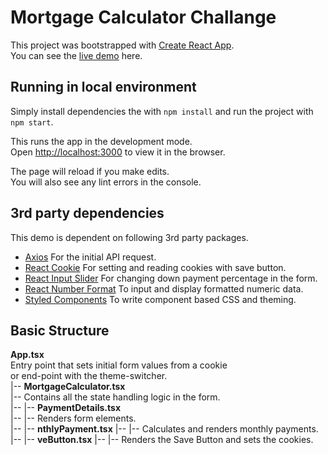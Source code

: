 # Mortgage Calculator Challange

This project was bootstrapped with [Create React App](https://github.com/facebook/create-react-app).\
You can see the [live demo](https://ebuyuran.github.io/mortgage-calculator/) here.

## Running in local environment

Simply install dependencies the with `npm install` and run the project with `npm start`.

This runs the app in the development mode.\
Open [http://localhost:3000](http://localhost:3000) to view it in the browser.

The page will reload if you make edits.\
You will also see any lint errors in the console.

## 3rd party dependencies

This demo is dependent on following 3rd party packages.

* [Axios](https://www.npmjs.com/package/axios)
For the initial API request.
* [React Cookie](https://www.npmjs.com/package/react-cookie)
For setting and reading cookies with save button.
* [React Input Slider](https://www.npmjs.com/package/react-input-slider)
For changing down payment percentage in the form.
* [React Number Format](https://www.npmjs.com/package/react-number-format)
To input and display formatted numeric data.
* [Styled Components](https://styled-components.com/)
To write component based CSS and theming.

## Basic Structure

__App.tsx__\
Entry point that sets initial form values from a cookie\
or end-point with the theme-switcher.\
|-- __MortgageCalculator.tsx__\
|-- Contains all the state handling logic in the form.\
|-- |-- __PaymentDetails.tsx__\
|-- |-- Renders form elements.\
|-- |-- __nthlyPayment.tsx__
|-- |-- Calculates and renders monthly payments.\
|-- |-- __veButton.tsx__
|-- |-- Renders the Save Button and sets the cookies.
